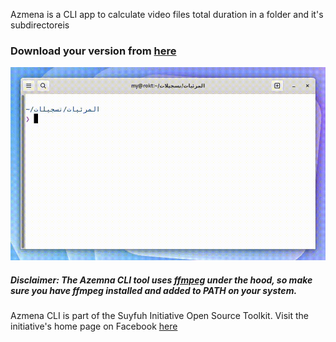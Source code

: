 Azmena is a CLI app to calculate video files total duration in a folder and it's subdirectoreis

### Download your version from [here](https://github.com/mdyssr/azmena-cli/releases/)

![Azmena CLI demo](demo.gif)

##### Disclaimer: The Azemna CLI tool uses [ffmpeg](https://ffmpeg.org/) under the hood, so make sure you have ffmpeg installed and added to PATH on your system.

Azmena CLI is part of the Suyfuh Initiative Open Source Toolkit. Visit the initiative's home page on Facebook [here](https://facebook.com/suyfuh)
